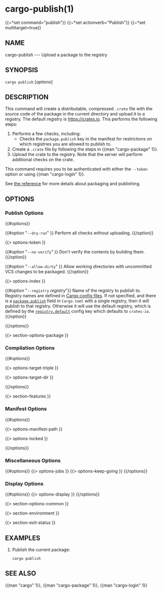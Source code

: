 # cargo-publish(1)
{{~*set command="publish"}}
{{~*set actionverb="Publish"}}
{{~*set multitarget=true}}

## NAME

cargo-publish --- Upload a package to the registry

## SYNOPSIS

`cargo publish` [_options_]

## DESCRIPTION

This command will create a distributable, compressed `.crate` file with the
source code of the package in the current directory and upload it to a
registry. The default registry is <https://crates.io>. This performs the
following steps:

1. Performs a few checks, including:
   - Checks the `package.publish` key in the manifest for restrictions on
     which registries you are allowed to publish to.
2. Create a `.crate` file by following the steps in {{man "cargo-package" 1}}.
3. Upload the crate to the registry. Note that the server will perform
   additional checks on the crate.

This command requires you to be authenticated with either the `--token` option
or using {{man "cargo-login" 1}}.

See [the reference](../reference/publishing.html) for more details about
packaging and publishing.

## OPTIONS

### Publish Options

{{#options}}

{{#option "`--dry-run`" }}
Perform all checks without uploading.
{{/option}}

{{> options-token }}

{{#option "`--no-verify`" }}
Don't verify the contents by building them.
{{/option}}

{{#option "`--allow-dirty`" }}
Allow working directories with uncommitted VCS changes to be packaged.
{{/option}}

{{> options-index }}

{{#option "`--registry` _registry_"}}
Name of the registry to publish to. Registry names are defined in [Cargo
config files](../reference/config.html). If not specified, and there is a
[`package.publish`](../reference/manifest.html#the-publish-field) field in
`Cargo.toml` with a single registry, then it will publish to that registry.
Otherwise it will use the default registry, which is defined by the
[`registry.default`](../reference/config.html#registrydefault) config key
which defaults to `crates-io`.
{{/option}}

{{/options}}

{{> section-options-package }}

### Compilation Options

{{#options}}

{{> options-target-triple }}

{{> options-target-dir }}

{{/options}}

{{> section-features }}

### Manifest Options

{{#options}}

{{> options-manifest-path }}

{{> options-locked }}

{{/options}}

### Miscellaneous Options

{{#options}}
{{> options-jobs }}
{{> options-keep-going }}
{{/options}}

### Display Options

{{#options}}
{{> options-display }}
{{/options}}

{{> section-options-common }}

{{> section-environment }}

{{> section-exit-status }}

## EXAMPLES

1. Publish the current package:

       cargo publish

## SEE ALSO
{{man "cargo" 1}}, {{man "cargo-package" 1}}, {{man "cargo-login" 1}}
